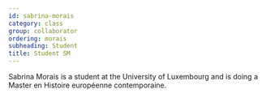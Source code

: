 ```yaml
---
id: sabrina-morais 
category: class 
group: collaborator
ordering: morais
subheading: Student
title: Student SM 
---
```


Sabrina Morais is a student at the University of Luxembourg and is doing a Master en Histoire européenne contemporaine.
